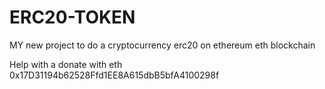 # ERC20-TOKEN
MY new project to do a cryptocurrency erc20 on ethereum eth blockchain


Help with a donate with eth 0x17D31194b62528Ffd1EE8A615dbB5bfA4100298f
